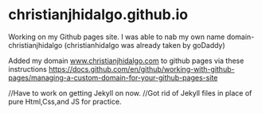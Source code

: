 # christianjhidalgo.github.io

Working on my Github pages site. 
I was able to nab my own name domain- christianjhidalgo (christianhidalgo was already taken by goDaddy)

Added my domain www.christianjhidalgo.com to github pages via these instructions https://docs.github.com/en/github/working-with-github-pages/managing-a-custom-domain-for-your-github-pages-site

//Have to work on getting Jekyll on now.
//Got rid of Jekyll files in place of pure Html,Css,and JS for practice.
